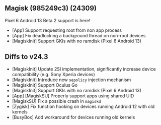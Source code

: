 ## Magisk (985249c3) (24309)

Pixel 6 Android 13 Beta 2 support is here!

- [App] Support requesting root from non app process
- [App] Fix deadlocking a background thread on non-root devices
- [MagiskInit] Support GKIs with no ramdisk (Pixel 6 Android 13)

## Diffs to v24.3

- [MagiskInit] Update 2SI implementation, significantly increase device compatibility (e.g. Sony Xperia devices)
- [MagiskInit] Introduce new `sepolicy` injection mechanism
- [MagiskInit] Support Oculus Go
- [MagiskInit] Support GKIs with no ramdisk (Pixel 6 Android 13)
- [App] [MagiskSU] Properly support apps using shared UID
- [MagiskSU] Fix a possible crash in `magiskd`
- [Zygisk] Fix function hooking on devices running Android 12 with old kernels
- [BusyBox] Add workaround for devices running old kernels
